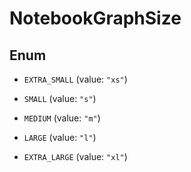 

# NotebookGraphSize

## Enum


* `EXTRA_SMALL` (value: `"xs"`)

* `SMALL` (value: `"s"`)

* `MEDIUM` (value: `"m"`)

* `LARGE` (value: `"l"`)

* `EXTRA_LARGE` (value: `"xl"`)



